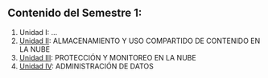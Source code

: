 ## Contenido del Semestre 1:

1. Unidad I: ...
2. [Unidad II](Unidad_II/UNIDAD_II.md): ALMACENAMIENTO Y USO COMPARTIDO DE CONTENIDO EN LA NUBE
3. [Unidad III](Unidad_III/UNIDAD_III.md): PROTECCIÓN Y MONITOREO EN LA NUBE 
4. [Unidad IV](Unidad_IV/UNIDAD_IV.md): ADMINISTRACIÓN DE DATOS
